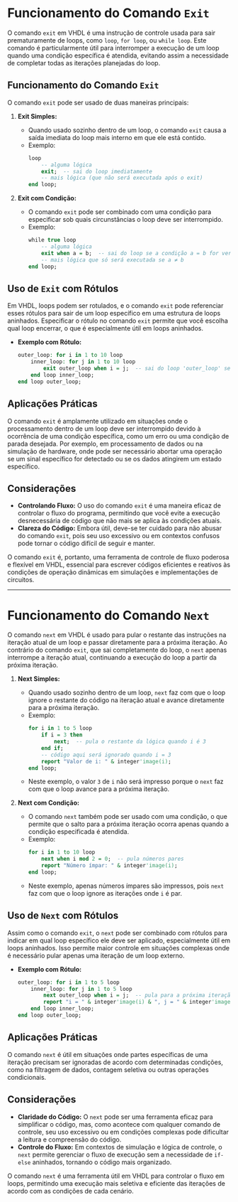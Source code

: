 # Funcionamento do Comando `Exit`
O comando `exit` em VHDL é uma instrução de controle usada para sair prematuramente de loops, como `loop`, `for loop`, ou `while loop`. Este comando é particularmente útil para interromper a execução de um loop quando uma condição específica é atendida, evitando assim a necessidade de completar todas as iterações planejadas do loop.

## Funcionamento do Comando `Exit`

O comando `exit` pode ser usado de duas maneiras principais:

1. **Exit Simples:**
   - Quando usado sozinho dentro de um loop, o comando `exit` causa a saída imediata do loop mais interno em que ele está contido.
   - Exemplo:
     ```vhdl
     loop
         -- alguma lógica
         exit;  -- sai do loop imediatamente
         -- mais lógica (que não será executada após o exit)
     end loop;
     ```

2. **Exit com Condição:**
   - O comando `exit` pode ser combinado com uma condição para especificar sob quais circunstâncias o loop deve ser interrompido.
   - Exemplo:
     ```vhdl
     while true loop
         -- alguma lógica
         exit when a = b;  -- sai do loop se a condição a = b for verdadeira
         -- mais lógica que só será executada se a ≠ b
     end loop;
     ```

## Uso de `Exit` com Rótulos

Em VHDL, loops podem ser rotulados, e o comando `exit` pode referenciar esses rótulos para sair de um loop específico em uma estrutura de loops aninhados. Especificar o rótulo no comando `exit` permite que você escolha qual loop encerrar, o que é especialmente útil em loops aninhados.

- **Exemplo com Rótulo:**
  ```vhdl
  outer_loop: for i in 1 to 10 loop
      inner_loop: for j in 1 to 10 loop
          exit outer_loop when i = j;  -- sai do loop 'outer_loop' se i = j
      end loop inner_loop;
  end loop outer_loop;
  ```

## Aplicações Práticas

O comando `exit` é amplamente utilizado em situações onde o processamento dentro de um loop deve ser interrompido devido à ocorrência de uma condição específica, como um erro ou uma condição de parada desejada. Por exemplo, em processamento de dados ou na simulação de hardware, onde pode ser necessário abortar uma operação se um sinal específico for detectado ou se os dados atingirem um estado específico.

## Considerações

- **Controlando Fluxo:** O uso do comando `exit` é uma maneira eficaz de controlar o fluxo do programa, permitindo que você evite a execução desnecessária de código que não mais se aplica às condições atuais.
- **Clareza do Código:** Embora útil, deve-se ter cuidado para não abusar do comando `exit`, pois seu uso excessivo ou em contextos confusos pode tornar o código difícil de seguir e manter.

O comando `exit` é, portanto, uma ferramenta de controle de fluxo poderosa e flexível em VHDL, essencial para escrever códigos eficientes e reativos às condições de operação dinâmicas em simulações e implementações de circuitos.

---

# Funcionamento do Comando `Next`

O comando `next` em VHDL é usado para pular o restante das instruções na iteração atual de um loop e passar diretamente para a próxima iteração. Ao contrário do comando `exit`, que sai completamente do loop, o `next` apenas interrompe a iteração atual, continuando a execução do loop a partir da próxima iteração.

1. **Next Simples:**
   - Quando usado sozinho dentro de um loop, `next` faz com que o loop ignore o restante do código na iteração atual e avance diretamente para a próxima iteração.
   - Exemplo:
     ```vhdl
     for i in 1 to 5 loop
         if i = 3 then
             next;  -- pula o restante da lógica quando i é 3
         end if;
         -- código aqui será ignorado quando i = 3
         report "Valor de i: " & integer'image(i);
     end loop;
     ```
   - Neste exemplo, o valor `3` de `i` não será impresso porque o `next` faz com que o loop avance para a próxima iteração.

2. **Next com Condição:**
   - O comando `next` também pode ser usado com uma condição, o que permite que o salto para a próxima iteração ocorra apenas quando a condição especificada é atendida.
   - Exemplo:
     ```vhdl
     for i in 1 to 10 loop
         next when i mod 2 = 0;  -- pula números pares
         report "Número ímpar: " & integer'image(i);
     end loop;
     ```
   - Neste exemplo, apenas números ímpares são impressos, pois `next` faz com que o loop ignore as iterações onde `i` é par.

## Uso de `Next` com Rótulos

Assim como o comando `exit`, o `next` pode ser combinado com rótulos para indicar em qual loop específico ele deve ser aplicado, especialmente útil em loops aninhados. Isso permite maior controle em situações complexas onde é necessário pular apenas uma iteração de um loop externo.

- **Exemplo com Rótulo:**
  ```vhdl
  outer_loop: for i in 1 to 5 loop
      inner_loop: for j in 1 to 5 loop
          next outer_loop when i = j;  -- pula para a próxima iteração de 'outer_loop' quando i = j
          report "i = " & integer'image(i) & ", j = " & integer'image(j);
      end loop inner_loop;
  end loop outer_loop;
  ```

## Aplicações Práticas

O comando `next` é útil em situações onde partes específicas de uma iteração precisam ser ignoradas de acordo com determinadas condições, como na filtragem de dados, contagem seletiva ou outras operações condicionais.

## Considerações

- **Claridade do Código:** O `next` pode ser uma ferramenta eficaz para simplificar o código, mas, como acontece com qualquer comando de controle, seu uso excessivo ou em condições complexas pode dificultar a leitura e compreensão do código.
- **Controle do Fluxo:** Em contextos de simulação e lógica de controle, o `next` permite gerenciar o fluxo de execução sem a necessidade de `if-else` aninhados, tornando o código mais organizado.

O comando `next` é uma ferramenta útil em VHDL para controlar o fluxo em loops, permitindo uma execução mais seletiva e eficiente das iterações de acordo com as condições de cada cenário.
